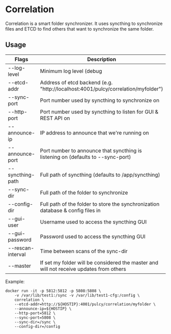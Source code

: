 # Correlation

Correlation is a smart folder synchronizer.
It uses syncthing to synchronize files and ETCD to find others that want to synchronize the same folder.

## Usage

| Flags            | Description     |
|------------------|-----------------|
| --log-level      | Minimum log level (debug|info|warning|error) |
| --etcd-addr      | Address of etcd backend (e.g. "http://localhost:4001/pulcy/correlation/myfolder") |
| --sync-port      | Port number used by syncthing to synchronize on |
| --http-port      | Port number used by syncthing to listen for GUI & REST API on |
| --announce-ip    | IP address to announce that we're running on |
| --announce-port  | Port number to announce that syncthing is listening on (defaults to --sync-port) |
| --syncthing-path | Full path of syncthing (defaults to /app/syncthing) |
| --sync-dir       | Full path of the folder to synchronize |
| --config-dir     | Full path of the folder to store the synchronization database & config files in |
| --gui-user       | Username used to access the syncthing GUI |
| --gui-password   | Password used to access the syncthing GUI |
| --rescan-interval| Time between scans of the sync-dir |
| --master         | If set my folder will be considered the master and will not receive updates from others |

Example:
```
docker run -it -p 5812:5812 -p 5808:5808 \
    -v /var/lib/test1:/sync -v /var/lib/test1-cfg:/config \
    correlation \
    --etcd-addr=http://${HOSTIP}:4001/pulcy/correlation/myfolder \
    --announce-ip=${HOSTIP} \
    --http-port=5812 \
    --sync-port=5808 \
    --sync-dir=/sync \
    --config-dir=/config
```
